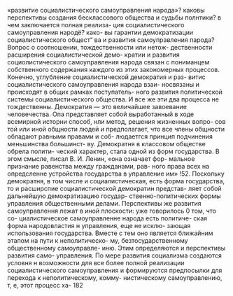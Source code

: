 «развитие социалистического самоуправления народа»?
каковы перспективы создания бесклассового общества и
судьбы полнтики? в чем заключается полная реализа-
ция социалистического самоуправления народё? како-
вы гарантии демократизации социалистического общест“
ва и развития самоуправления парода?
Вопрос о соотношении, тождественности или нетож-
дественности расширения социалистической  демо-
кратии и развития социолистического самоуправления
народа связан с пониманцем собственного содержания
каждого из этих закономерных процессов. Конечно,
углубление социалистической демократия и раз-
витис социалистического самоуправления народа взаи-
носвязаны и происходят в общих рамках поступатель-
ного развития политической системы социалистического
общества. И все же эти два процесса не тождественны.
Демократия — это величайшее завоевание человечества.
Опа представляет собой выработанный в ходе всемирной
исторни способ, нли метод, решения жизненных вопро-
сов той или иной общности людей и предполагает, что
все члены общности обладают равными правами и соб-
людаетгся принцип подчинения меньшинства большинст-
ву. Демократня в классовом обществе обрела полити-
ческий характер, стала одной из форм государства.
В эгом смысле, писал В. И. Ленин, «она означает фор-
мальное признание равенства между гражданами, рав-
ного права всех на опредсленне устройства государства
в управление им» !52. Поскольку демократня, в том числе
и социалистическая, есть форма государства, то и
расширспие социалистической демократин представ-
ляет собой дальнейшую демократизацию  государ-
ственно-политических формы управления общественными
делами.
Перспективы же развития самоуправлення лежат
в иной плоскости: уже говорилось 0 том, что со-
циалистическое самоуправленне народа есть политиче-
ская форма народовластия н управления, еще не исклю-
зающая использования государства. Вместе с тем оно
является ближайним этапом на пути к неполитическо-
му, безтосударственному общественному самоуправле-
иню. Этим определяются и перспективы развития само-
управления. По мере развития социализма создаются
условня н возможности для все более полной реализации
социалистического самоуправления и формируются
предпосылки для перехода к неполитическому, комму-
нистическому самоуправлению, т, е, этот процесс ха-
182
